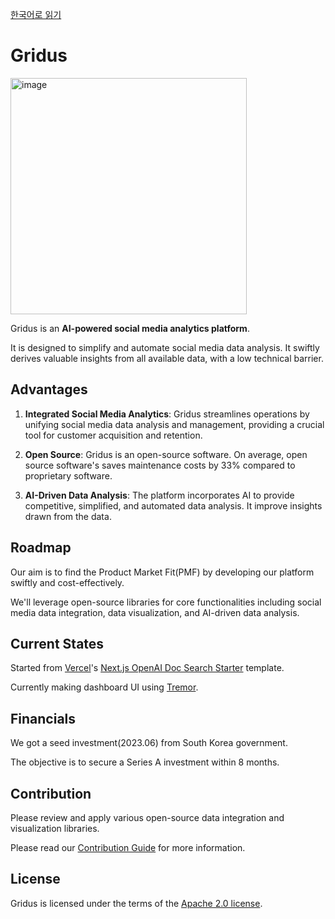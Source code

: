 [한국어로 읽기](README-KR.md)

# Gridus
<img width="378" alt="image" src="https://github.com/seodam-hst/gridus/assets/102859746/94d043eb-8d3a-409c-ac8f-a82e250be8e2">

Gridus is an **AI-powered social media analytics platform**. 

It is designed to simplify and automate social media data analysis. It swiftly derives valuable insights from all available data, with a low technical barrier.

## Advantages
1. **Integrated Social Media Analytics**: Gridus streamlines operations by unifying social media data analysis and management, providing a crucial tool for customer acquisition and retention.

2. **Open Source**: Gridus is an open-source software. On average, open source software's saves maintenance costs by 33% compared to proprietary software.

3. **AI-Driven Data Analysis**: The platform incorporates AI to provide competitive, simplified, and automated data analysis. It improve insights drawn from the data.

## Roadmap
Our aim is to find the Product Market Fit(PMF) by developing our platform swiftly and cost-effectively. 

We'll leverage open-source libraries for core functionalities including social media data integration, data visualization, and AI-driven data analysis.

## Current States
Started from [Vercel](https://vercel.com/)'s [Next.js OpenAI Doc Search Starter](https://vercel.com/templates/next.js/nextjs-openai-doc-search-starter) template. 

Currently making dashboard UI using [Tremor](https://www.tremor.so/).

## Financials
We got a seed investment(2023.06) from South Korea government. 

The objective is to secure a Series A investment within 8 months.

## Contribution
Please review and apply various open-source data integration and visualization libraries. 

Please read our [Contribution Guide](CONTRIBUTING.md) for more information.

## License
Gridus is licensed under the terms of the [Apache 2.0 license](LICENSE).

